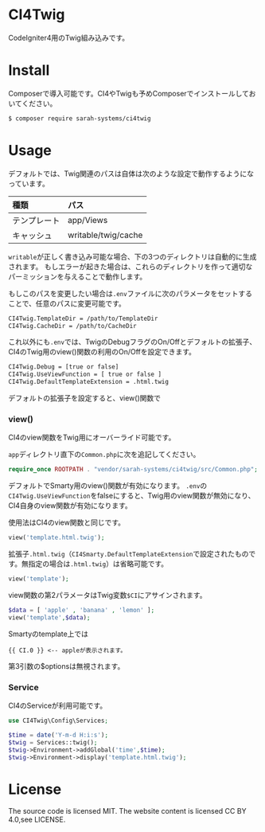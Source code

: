 # CI4Twig

CodeIgniter4用のTwig組み込みです。

# Install

Composerで導入可能です。CI4やTwigも予めComposerでインストールしておいてください。

```bash
$ composer require sarah-systems/ci4twig
```

# Usage
デフォルトでは、Twig関連のパスは自体は次のような設定で動作するようになっています。

| 種類         | パス                        |
|:-------------|:----------------------------|
| テンプレート | app/Views                   |
| キャッシュ   | writable/twig/cache         |

`writable`が正しく書き込み可能な場合、下の3つのディレクトリは自動的に生成されます。
もしエラーが起きた場合は、これらのディレクトリを作って適切なパーミッションを与えることで動作します。

もしこのパスを変更したい場合は`.env`ファイルに次のパラメータをセットすることで、任意のパスに変更可能です。

```bash
CI4Twig.TemplateDir = /path/to/TemplateDir
CI4Twig.CacheDir = /path/to/CacheDir
```

これ以外にも`.env`では、TwigのDebugフラグのOn/Offとデフォルトの拡張子、CI4のTwig用のview()関数の利用のOn/Offを設定できます。

```bash
CI4Twig.Debug = [true or false]
CI4Twig.UseViewFunction = [ true or false ]
CI4Twig.DefaultTemplateExtension = .html.twig
```

デフォルトの拡張子を設定すると、view()関数で

### view()
CI4のview関数をTwig用にオーバーライド可能です。

`app`ディレクトリ直下の`Common.php`に次を追記してください。

```php
require_once ROOTPATH . "vendor/sarah-systems/ci4twig/src/Common.php";
```

デフォルトでSmarty用のview()関数が有効になります。
`.env`の`CI4Twig.UseViewFunction`をfalseにすると、Twig用のview関数が無効になり、CI4自身のview関数が有効になります。

使用法はCI4のview関数と同じです。

```php
view('template.html.twig');
```

拡張子`.html.twig`（`CI4Smarty.DefaultTemplateExtension`で設定されたものです。無指定の場合は`.html.twig`）は省略可能です。

```php
view('template');
```

view関数の第2パラメータはTwig変数`$CI`にアサインされます。

```php
$data = [ 'apple' , 'banana' , 'lemon' ];
view('template',$data);
```

Smartyのtemplate上では
```twig
{{ CI.0 }} <-- appleが表示されます。
```

第3引数の$optionsは無視されます。

### Service

CI4のServiceが利用可能です。

```php
use CI4Twig\Config\Services;

$time = date('Y-m-d H:i:s');
$twig = Services::twig();
$twig->Environment->addGlobal('time',$time);
$twig->Environment->display('template.html.twig');
```

# License
The source code is licensed MIT. The website content is licensed CC BY 4.0,see LICENSE.